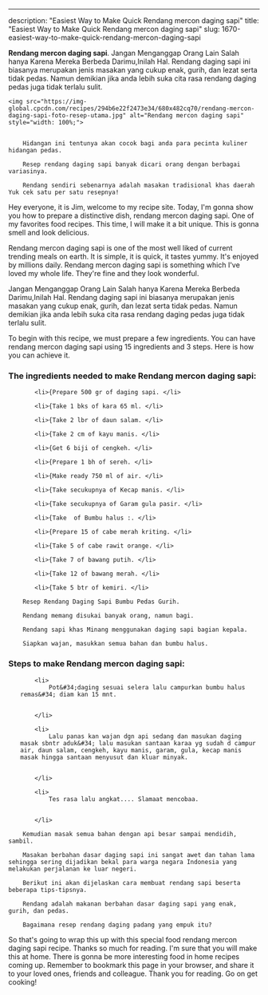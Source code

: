 ---
description: "Easiest Way to Make Quick Rendang mercon daging sapi"
title: "Easiest Way to Make Quick Rendang mercon daging sapi"
slug: 1670-easiest-way-to-make-quick-rendang-mercon-daging-sapi

<p>
	<strong>Rendang mercon daging sapi</strong>. 
	Jangan Menganggap Orang Lain Salah hanya Karena Mereka Berbeda Darimu,Inilah Hal. Rendang daging sapi ini biasanya merupakan jenis masakan yang cukup enak, gurih, dan lezat serta tidak pedas. Namun demikian jika anda lebih suka cita rasa rendang daging pedas juga tidak terlalu sulit.
</p>
<p>
	
	<img src="https://img-global.cpcdn.com/recipes/294b6e22f2473e34/680x482cq70/rendang-mercon-daging-sapi-foto-resep-utama.jpg" alt="Rendang mercon daging sapi" style="width: 100%;">
	
	
		Hidangan ini tentunya akan cocok bagi anda para pecinta kuliner hidangan pedas.
	
		Resep rendang daging sapi banyak dicari orang dengan berbagai variasinya.
	
		Rendang sendiri sebenarnya adalah masakan tradisional khas daerah Yuk cek satu per satu resepnya!
	
</p>
<p>
	Hey everyone, it is Jim, welcome to my recipe site. Today, I'm gonna show you how to prepare a distinctive dish, rendang mercon daging sapi. One of my favorites food recipes. This time, I will make it a bit unique. This is gonna smell and look delicious.
</p>
	
<p>
	Rendang mercon daging sapi is one of the most well liked of current trending meals on earth. It is simple, it is quick, it tastes yummy. It's enjoyed by millions daily. Rendang mercon daging sapi is something which I've loved my whole life. They're fine and they look wonderful.
</p>
<p>
	Jangan Menganggap Orang Lain Salah hanya Karena Mereka Berbeda Darimu,Inilah Hal. Rendang daging sapi ini biasanya merupakan jenis masakan yang cukup enak, gurih, dan lezat serta tidak pedas. Namun demikian jika anda lebih suka cita rasa rendang daging pedas juga tidak terlalu sulit.
</p>

<p>
To begin with this recipe, we must prepare a few ingredients. You can have rendang mercon daging sapi using 15 ingredients and 3 steps. Here is how you can achieve it.
</p>

<h3>The ingredients needed to make Rendang mercon daging sapi:</h3>

<ol>
	
		<li>{Prepare 500 gr of daging sapi. </li>
	
		<li>{Take 1 bks of kara 65 ml. </li>
	
		<li>{Take 2 lbr of daun salam. </li>
	
		<li>{Take 2 cm of kayu manis. </li>
	
		<li>{Get 6 biji of cengkeh. </li>
	
		<li>{Prepare 1 bh of sereh. </li>
	
		<li>{Make ready 750 ml of air. </li>
	
		<li>{Take secukupnya of Kecap manis. </li>
	
		<li>{Take secukupnya of Garam gula pasir. </li>
	
		<li>{Take  of Bumbu halus :. </li>
	
		<li>{Prepare 15 of cabe merah kriting. </li>
	
		<li>{Take 5 of cabe rawit orange. </li>
	
		<li>{Take 7 of bawang putih. </li>
	
		<li>{Take 12 of bawang merah. </li>
	
		<li>{Take 5 btr of kemiri. </li>
	
</ol>
<p>
	
		Resep Rendang Daging Sapi Bumbu Pedas Gurih.
	
		Rendang memang disukai banyak orang, namun bagi.
	
		Rendang sapi khas Minang menggunakan daging sapi bagian kepala.
	
		Siapkan wajan, masukkan semua bahan dan bumbu halus.
	
</p>

<h3>Steps to make Rendang mercon daging sapi:</h3>

<ol>
	
		<li>
			Pot&#34;daging sesuai selera lalu campurkan bumbu halus remas&#34; diam kan 15 mnt.
			
			
		</li>
	
		<li>
			Lalu panas kan wajan dgn api sedang dan masukan daging masak sbntr aduk&#34; lalu masukan santaan karaa yg sudah d campur air, daun salam, cengkeh, kayu manis, garam, gula, kecap manis masak hingga santaan menyusut dan kluar minyak.
			
			
		</li>
	
		<li>
			Tes rasa lalu angkat.... Slamaat mencobaa.
			
			
		</li>
	
</ol>

<p>
	
		Kemudian masak semua bahan dengan api besar sampai mendidih, sambil.
	
		Masakan berbahan dasar daging sapi ini sangat awet dan tahan lama sehingga sering dijadikan bekal para warga negara Indonesia yang melakukan perjalanan ke luar negeri.
	
		Berikut ini akan dijelaskan cara membuat rendang sapi beserta beberapa tips-tipsnya.
	
		Rendang adalah makanan berbahan dasar daging sapi yang enak, gurih, dan pedas.
	
		Bagaimana resep rendang daging padang yang empuk itu?
	
</p>

<p>
	So that's going to wrap this up with this special food rendang mercon daging sapi recipe. Thanks so much for reading. I'm sure that you will make this at home. There is gonna be more interesting food in home recipes coming up. Remember to bookmark this page in your browser, and share it to your loved ones, friends and colleague. Thank you for reading. Go on get cooking!
</p>
